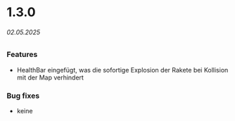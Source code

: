 # 1.3.0
###### _02.05.2025_

### Features
- HealthBar eingefügt, was die sofortige Explosion der Rakete bei Kollision mit der Map verhindert

### Bug fixes
- keine